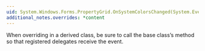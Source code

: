 ```yaml
---
uid: System.Windows.Forms.PropertyGrid.OnSystemColorsChanged(System.EventArgs)
additional_notes.overrides: *content
---
```


<p>When overriding <xref href="System.Windows.Forms.PropertyGrid.OnSystemColorsChanged(System.EventArgs)"></xref> in a derived class, be sure to call the base class’s <xref href="System.Windows.Forms.PropertyGrid.OnSystemColorsChanged(System.EventArgs)"></xref> method so that registered delegates receive the event.</p>



